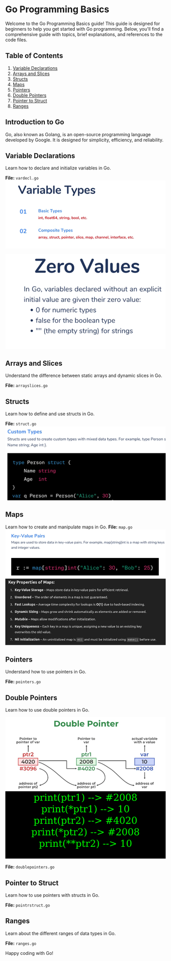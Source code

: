 # Go Programming Basics

Welcome to the Go Programming Basics guide! This guide is designed for beginners to help you get started with Go programming. Below, you'll find a comprehensive guide with topics, brief explanations, and references to the code files.

## Table of Contents
1. [Variable Declarations](#variable-declarations)
2. [Arrays and Slices](#arrays-and-slices)
3. [Structs](#structs)
4. [Maps](#maps)
5. [Pointers](#pointers)
6. [Double Pointers](#double-pointers)
7. [Pointer to Struct](#pointer-to-struct)
8. [Ranges](#ranges)

## Introduction to Go
Go, also known as Golang, is an open-source programming language developed by Google. It is designed for simplicity, efficiency, and reliability.

## Variable Declarations
Learn how to declare and initialize variables in Go.

**File:** `vardecl.go`
![Alt text](images/image2vartypes.png)

![Alt text](images/image1zerovalues.png)




## Arrays and Slices
Understand the difference between static arrays and dynamic slices in Go.

**File:** `arrayslices.go`

## Structs
Learn how to define and use structs in Go.

**File:** `struct.go`
![Alt text](images/image3struct.png)


## Maps
Learn how to create and manipulate maps in Go.
**File:** `map.go`
![Alt text](images/image4map.png)
![Alt text](images/image5map.png)



## Pointers
Understand how to use pointers in Go.

**File:** `pointers.go`

## Double Pointers
Learn how to use double pointers in Go.

![Alt text](images/image6pointers.png)


**File:** `doublepointers.go`

## Pointer to Struct
Learn how to use pointers with structs in Go.

**File:** `pointrstruct.go`

## Ranges
Learn about the different ranges of data types in Go.

**File:** `ranges.go`

Happy coding with Go!
